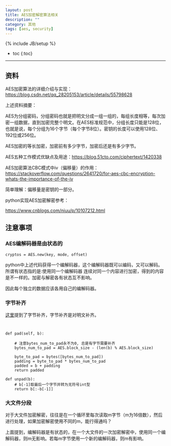 ```yaml
---
layout: post
title: AES加密解密算法相关
description: ""
category: 其他
tags: [aes, security]
---
```

{% include JB/setup %}

* toc
{:toc}

<hr />

## 资料
AES加密算法的详细介绍与实现：https://blog.csdn.net/qq_28205153/article/details/55798628

上述资料摘要：

AES为分组密码，分组密码也就是把明文分成一组一组的，每组长度相等，每次加密一组数据，直到加密完整个明文。在AES标准规范中，分组长度只能是128位，也就是说，每个分组为16个字节（每个字节8位）。密钥的长度可以使用128位、192位或256位。

AES加密的等长加密，加密前有多少字节，加密后还是有多少字节。

AES五种工作模式优缺点及用途：https://blog.51cto.com/ciphertext/1420338

AES加密算法CBC模式中iv（偏移量）的作用：https://stackoverflow.com/questions/2641720/for-aes-cbc-encryption-whats-the-importance-of-the-iv

简单理解：偏移量是密钥的一部分。

python实现AES加密解密参考：

https://www.cnblogs.com/niuu/p/10107212.html


## 注意事项


### AES编解码器是由状态的

``` brush:python
cryptos = AES.new(key, mode, offset)
```

python中上述代码获得一个编解码器，这个编解码器既可以编码，又可以解码。所谓有状态指的是:使用同一个编解码器
连续对同一个内容进行加密，得到的内容是不一样的。加密与解密各有状态互不影响。

因此每个独立的数据应该各用自己的编解码器。


### 字节补齐
[这里](https://www.cnblogs.com/yuan-x/p/12361500.html)提到了字节补齐，字节补齐是对明文补齐。

```brush:python


def pad(self, b):
	
	# 注意bytes_num_to_pad永不为0, 总是有字节需要补齐
    bytes_num_to_pad = AES.block_size - (len(b) % AES.block_size)

    byte_to_pad = bytes([bytes_num_to_pad])
    padding = byte_to_pad * bytes_num_to_pad
    padded = b + padding
    return padded

def unpad(b):
	# b[-1]取最后一个字节并转为无符号int型
	return b[:-b[-1]]

```

### 大文件分段

对于大文件加密解密，往往是在一个循环里每次读取m字节（m为16倍数），然后进行处理，如果加密解密使用不同的m，能行得通吗？

上面提到，编解码器是有状态的，在一个大文件的一次加密解密中，使用同一个编解码器，则m无影响。若每m字节使用一个新的编解码器，则m有影响。
